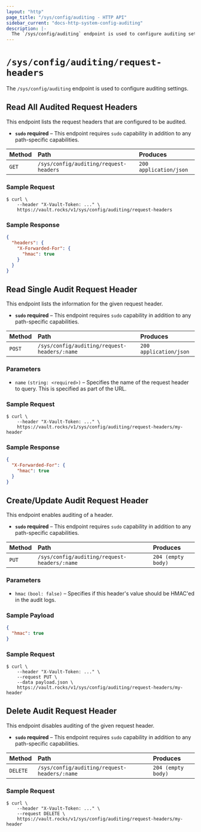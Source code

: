 ```yaml
---
layout: "http"
page_title: "/sys/config/auditing - HTTP API"
sidebar_current: "docs-http-system-config-auditing"
description: |-
  The `/sys/config/auditing` endpoint is used to configure auditing settings.
---
```


# `/sys/config/auditing/request-headers`

The `/sys/config/auditing` endpoint is used to configure auditing settings.

## Read All Audited Request Headers

This endpoint lists the request headers that are configured to be audited.

- **`sudo` required** – This endpoint requires `sudo` capability in addition to
  any path-specific capabilities.

| Method   | Path                         | Produces               |
| :------- | :--------------------------- | :--------------------- |
| `GET`    | `/sys/config/auditing/request-headers` | `200 application/json` |

### Sample Request

```
$ curl \
    --header "X-Vault-Token: ..." \
    https://vault.rocks/v1/sys/config/auditing/request-headers
```

### Sample Response

```json
{
  "headers": {
    "X-Forwarded-For": {
      "hmac": true
    }
  }
}
```

## Read Single Audit Request Header

This endpoint lists the information for the given request header.

- **`sudo` required** – This endpoint requires `sudo` capability in addition to
  any path-specific capabilities.

| Method   | Path                         | Produces               |
| :------- | :--------------------------- | :--------------------- |
| `POST`   | `/sys/config/auditing/request-headers/:name` | `200 application/json` |

### Parameters

- `name` `(string: <required>)` – Specifies the name of the request header to
  query. This is specified as part of the URL.

### Sample Request

```
$ curl \
    --header "X-Vault-Token: ..." \
    https://vault.rocks/v1/sys/config/auditing/request-headers/my-header
```

### Sample Response

```json
{
  "X-Forwarded-For": {
    "hmac": true
  }
}
```

## Create/Update Audit Request Header

This endpoint enables auditing of a header.

- **`sudo` required** – This endpoint requires `sudo` capability in addition to
  any path-specific capabilities.

| Method   | Path                         | Produces               |
| :------- | :--------------------------- | :--------------------- |
| `PUT`    | `/sys/config/auditing/request-headers/:name` | `204 (empty body)` |

### Parameters

- `hmac` `(bool: false)` – Specifies if this header's value should be HMAC'ed in
  the audit logs.

### Sample Payload

```json
{
  "hmac": true
}
```

### Sample Request

```
$ curl \
    --header "X-Vault-Token: ..." \
    --request PUT \
    --data payload.json \
    https://vault.rocks/v1/sys/config/auditing/request-headers/my-header
```

## Delete Audit Request Header

This endpoint disables auditing of the given request header.

- **`sudo` required** – This endpoint requires `sudo` capability in addition to
  any path-specific capabilities.

| Method   | Path                         | Produces               |
| :------- | :--------------------------- | :--------------------- |
| `DELETE` | `/sys/config/auditing/request-headers/:name` | `204 (empty body)` |

### Sample Request

```
$ curl \
    --header "X-Vault-Token: ..." \
    --request DELETE \
    https://vault.rocks/v1/sys/config/auditing/request-headers/my-header
```
